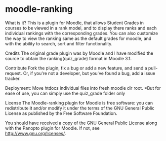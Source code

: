 # moodle-ranking

What is it?
This is a plugin for Moodle, that allows Student Grades in courses to be viewed in a rank model, and to display there ranks and each individual rankings with the corresponding grades. You can also customize the way to view the ranking same as the default grades for moodle, and with the ability to search, sort and filter functionality.

Credits
The original grade plugin was by Moodle and I have modified the source to obtain the ranking(quiz_grade) format in Moodle 3.1.

Contribute
Fork the plugin, fix a bug or add a new feature, and send a pull-request. Or, if you're not a developer, but you've found a bug, add a issue tracker.

Deployment:
Move htdocs individual files into fresh moodle dir root.
*But for ease of use, you can simply use the quiz_grade folder only

License
The Moodle-ranking plugin for Moodle is free software: you can redistribute it and/or modify it under the terms of the GNU General Public License as published by the Free Software Foundation.

You should have received a copy of the GNU General Public License along with the Panopto plugin for Moodle. If not, see http://www.gnu.org/licenses/.
